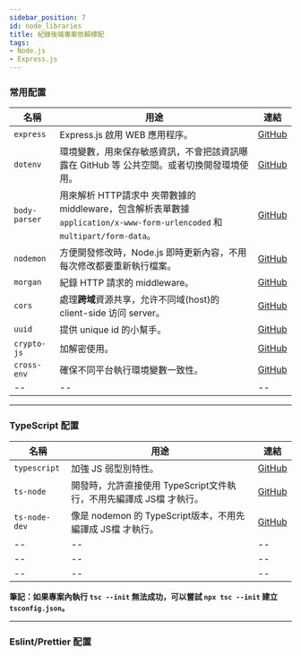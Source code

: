 ```yaml
---
sidebar_position: 7
id: node_libraries
title: 紀錄後端專案依賴標配
tags:
- Node.js
- Express.js
---
```


### 常用配置

|名稱          |用途|連結|
|--           |--|--|
|`express`    |Express.js 啟用 WEB 應用程序。|[GitHub](https://github.com/expressjs/express)|
|`dotenv`     |環境變數，用來保存敏感資訊，不會把該資訊曝露在 GitHub 等 公共空間。或者切換開發環境使用。|[GitHub](https://github.com/motdotla/dotenv)|
|`body-parser`|用來解析 HTTP請求中 夾帶數據的 middleware，包含解析表單數據 `application/x-www-form-urlencoded` 和 `multipart/form-data`。|[GitHub](https://github.com/expressjs/body-parser)|
|`nodemon`    |方便開發修改時，Node.js 即時更新內容，不用每次修改都要重新執行檔案。|[GitHub](https://github.com/remy/nodemon)|
|`morgan`     |紀錄 HTTP 請求的 middleware。|[GitHub](https://github.com/expressjs/morgan)|
|`cors`       |處理**跨域**資源共享，允许不同域(host)的 client-side 访问 server。|[GitHub](https://github.com/expressjs/cors)|
|`uuid`       |提供 unique id 的小幫手。|[GitHub](https://github.com/uuidjs/uuid#readme)|
|`crypto-js`  |加解密使用。|[GitHub](https://github.com/brix/crypto-js)|
|`cross-env`  |確保不同平台執行環境變數一致性。|[GitHub](https://github.com/kentcdodds/cross-env)|
|--|--|--|

---

### TypeScript 配置

|名稱          |用途|連結|
|--           |--|--|
|`typescript` |加強 JS 弱型別特性。|[GitHub](https://github.com/Microsoft/TypeScript)|
|`ts-node`    |開發時，允許直接使用 TypeScript文件執行，不用先編譯成 JS檔 才執行。|[GitHub](https://github.com/TypeStrong/ts-node)|
|`ts-node-dev`|像是 nodemon 的 TypeScript版本，不用先編譯成 JS檔 才執行。|[GitHub](https://github.com/wclr/ts-node-dev)|
|--           |--|--|
|--           |--|--|
|--           |--|--|

**筆記：如果專案內執行 `tsc --init` 無法成功，可以嘗試 `npx tsc --init` 建立`tsconfig.json`。**

---

### Eslint/Prettier 配置


